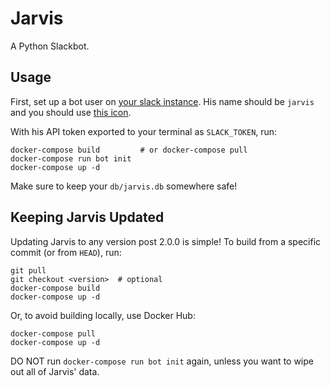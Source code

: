 # Jarvis

A Python Slackbot.

## Usage

First, set up a bot user on
[your slack instance](https://slack.com/apps/manage/custom-integrations). His
name should be `jarvis` and you should use [this icon](jarvis.png).

With his API token exported to your terminal as `SLACK_TOKEN`, run:

    docker-compose build         # or docker-compose pull
    docker-compose run bot init
    docker-compose up -d

Make sure to keep your `db/jarvis.db` somewhere safe!

## Keeping Jarvis Updated

Updating Jarvis to any version post 2.0.0 is simple! To build from a specific
commit (or from `HEAD`), run:

    git pull
    git checkout <version>  # optional
    docker-compose build
    docker-compose up -d

Or, to avoid building locally, use Docker Hub:

    docker-compose pull
    docker-compose up -d

DO NOT run `docker-compose run bot init` again, unless you want to wipe out all
of Jarvis' data.
